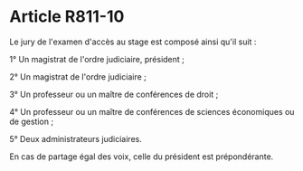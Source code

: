 # Article R811-10

Le jury de l'examen d'accès au stage est composé ainsi qu'il suit :

1° Un magistrat de l'ordre judiciaire, président ;

2° Un magistrat de l'ordre judiciaire ;

3° Un professeur ou un maître de conférences de droit ;

4° Un professeur ou un maître de conférences de sciences économiques ou de gestion ;

5° Deux administrateurs judiciaires.

En cas de partage égal des voix, celle du président est prépondérante.
